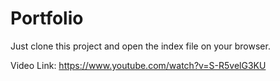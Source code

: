 # Portfolio

Just clone this project and open the index file on your browser.

Video Link: https://www.youtube.com/watch?v=S-R5velG3KU
